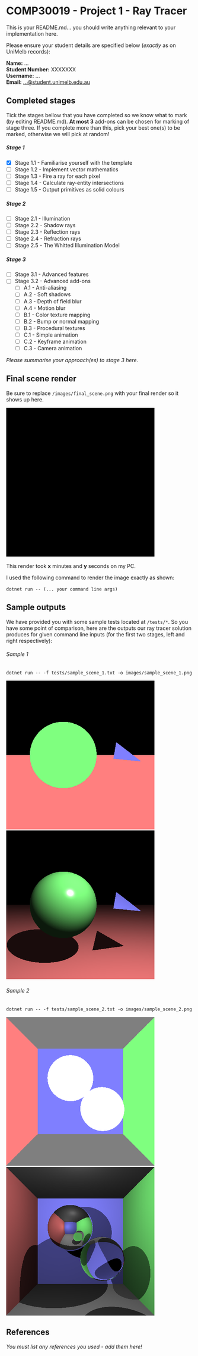# COMP30019 - Project 1 - Ray Tracer

This is your README.md... you should write anything relevant to your
implementation here.

Please ensure your student details are specified below (*exactly* as on UniMelb
records):

**Name:** ... \
**Student Number:** XXXXXXX \
**Username:** ... \
**Email:** ...@student.unimelb.edu.au

## Completed stages

Tick the stages bellow that you have completed so we know what to mark (by
editing README.md). **At most 3** add-ons can be chosen for marking of stage three. If you complete more than this, pick your best one(s) to be marked, otherwise we will pick at random!

<!---
Tip: To tick, place an x between the square brackes [ ], like so: [x]
-->

##### Stage 1

- [x] Stage 1.1 - Familiarise yourself with the template
- [ ] Stage 1.2 - Implement vector mathematics
- [ ] Stage 1.3 - Fire a ray for each pixel
- [ ] Stage 1.4 - Calculate ray-entity intersections
- [ ] Stage 1.5 - Output primitives as solid colours

##### Stage 2

- [ ] Stage 2.1 - Illumination
- [ ] Stage 2.2 - Shadow rays
- [ ] Stage 2.3 - Reflection rays
- [ ] Stage 2.4 - Refraction rays
- [ ] Stage 2.5 - The Whitted Illumination Model

##### Stage 3

- [ ] Stage 3.1 - Advanced features
- [ ] Stage 3.2 - Advanced add-ons
  - [ ] A.1 - Anti-aliasing
  - [ ] A.2 - Soft shadows
  - [ ] A.3 - Depth of field blur
  - [ ] A.4 - Motion blur
  - [ ] B.1 - Color texture mapping
  - [ ] B.2 - Bump or normal mapping
  - [ ] B.3 - Procedural textures
  - [ ] C.1 - Simple animation
  - [ ] C.2 - Keyframe animation
  - [ ] C.3 - Camera animation

*Please summarise your approach(es) to stage 3 here.*

## Final scene render

Be sure to replace ```/images/final_scene.png``` with your final render so it
shows up here.

![My final render](images/final_scene.png)

This render took **x** minutes and **y** seconds on my PC.

I used the following command to render the image exactly as shown:

```
dotnet run -- (... your command line args)
```

## Sample outputs

We have provided you with some sample tests located at ```/tests/*```. So you
have some point of comparison, here are the outputs our ray tracer solution
produces for given command line inputs (for the first two stages, left and right
respectively):

###### Sample 1

```
dotnet run -- -f tests/sample_scene_1.txt -o images/sample_scene_1.png
```

<p float="left">
  <img src="images/sample_scene_1_s1.png" />
  <img src="images/sample_scene_1_s2.png" /> 
</p>

###### Sample 2

```
dotnet run -- -f tests/sample_scene_2.txt -o images/sample_scene_2.png
```

<p float="left">
  <img src="images/sample_scene_2_s1.png" />
  <img src="images/sample_scene_2_s2.png" /> 
</p>

## References

*You must list any references you used - add them here!*

